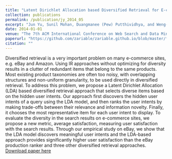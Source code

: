 ```yaml
---
title: "Latent Dirichlet Allocation based Diversified Retrieval for E-commerce Search."
collection: publications
permalink: /publication/jy_2014_05
excerpt: "Jun Yu, Sunil Mohan, Duangmanee (Pew) Putthividhya, and Weng-Keen Wong"
date: 2014-01-01
venue: "The 7th ACM International Conference on Web Search and Data Mining Conference (WSDM)"
paperurl: "https://github.com/zariable/zariable.github.io/blob/master/files/jy_wsdm_2014.pdf"
citation: ""
---
```

Diversified retrieval is a very important problem on many e-commerce sites, e.g. eBay and Amazon. Using IR approaches without optimizing for diversity results in a clutter of redundant items that belong to the same products. Most existing product taxonomies are often too noisy, with overlapping structures and non-uniform granularity, to be used directly in diversified retrieval. To address this problem, we propose a Latent Dirichlet Allocation (LDA) based diversified retrieval approach that selects diverse items based on the hidden user intents. Our approach first discovers the hidden user intents of a query using the LDA model, and then ranks the user intents by making trade-offs between their relevance and information novelty. Finally, it chooses the most representative item for each user intent to display. To evaluate the diversity in the search results on e-commerce sites, we propose a new metric, average satisfaction, measuring
user satisfaction with the search results. Through our empirical study on eBay, we show that the LDA model discovers meaningful user intents and the LDA-based approach provides significantly higher user satisfaction than the eBay production ranker and three other diversified retrieval approaches.
[Download paper here](https://github.com/zariable/zariable.github.io/blob/master/files/jy_wsdm_2014.pdf)
